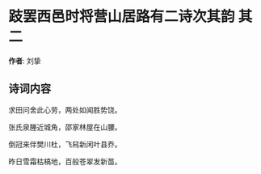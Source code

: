 # 跂罢西邑时将营山居路有二诗次其韵  其二

**作者**: 刘挚

## 诗词内容

求田问舍此心劳，两处如闻胜势饶。

张氏泉塍近城角，邵家林屋在山腰。

倒冠来伴樊川杜，飞舄新闲叶县乔。

昨日雪霜枯槁地，百般苍翠发新苗。

